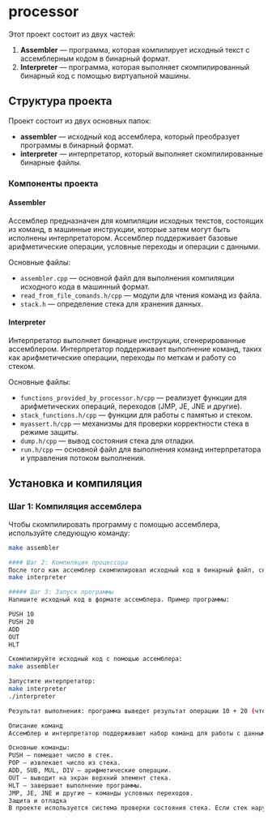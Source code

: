 # processor

Этот проект состоит из двух частей:

1. **Assembler** — программа, которая компилирует исходный текст с ассемблерным кодом в бинарный формат.
2. **Interpreter** — программа, которая выполняет скомпилированный бинарный код с помощью виртуальной машины.

## Структура проекта

Проект состоит из двух основных папок:

- **assembler** — исходный код ассемблера, который преобразует программы в бинарный формат.
- **interpreter** — интерпретатор, который выполняет скомпилированные бинарные файлы.

### Компоненты проекта

#### Assembler

Ассемблер предназначен для компиляции исходных текстов, состоящих из команд, в машинные инструкции, которые затем могут быть исполнены интерпретатором. Ассемблер поддерживает базовые арифметические операции, условные переходы и операции с данными.

Основные файлы:
- `assembler.cpp` — основной файл для выполнения компиляции исходного кода в машинный формат.
- `read_from_file_comands.h/cpp` — модули для чтения команд из файла.
- `stack.h` — определение стека для хранения данных.

#### Interpreter

Интерпретатор выполняет бинарные инструкции, сгенерированные ассемблером. Интерпретатор поддерживает выполнение команд, таких как арифметические операции, переходы по меткам и работу со стеком.

Основные файлы:
- `functions_provided_by_processor.h/cpp` — реализует функции для арифметических операций, переходов (JMP, JE, JNE и другие).
- `stack_functions.h/cpp` — функции для работы с памятью и стеком.
- `myassert.h/cpp` — механизмы для проверки корректности стека в режиме защиты.
- `dump.h/cpp` — вывод состояния стека для отладки.
- `run.h/cpp` — основной файл для выполнения команд интерпретатора и управления потоком выполнения.

## Установка и компиляция

### Шаг 1: Компиляция ассемблера
Чтобы скомпилировать программу с помощью ассемблера, используйте следующую команду:

```bash
make assembler

#### Шаг 2: Компиляция процессора
После того как ассемблер скомпилировал исходный код в бинарный файл, скомпилируйте интерпретатор:
make interpreter

##### Шаг 3: Запуск программы
Напишите исходный код в формате ассемблера. Пример программы:

PUSH 10
PUSH 20
ADD
OUT
HLT

Скомпилируйте исходный код с помощью ассемблера:
make assembler

Запустите интерпретатор:
make interpreter
./interpreter

Результат выполнения: программа выведет результат операции 10 + 20 (что равно 30).

Описание команд
Ассемблер и интерпретатор поддерживают набор команд для работы с данными и выполнения операций.

Основные команды:
PUSH — помещает число в стек.
POP — извлекает число из стека.
ADD, SUB, MUL, DIV — арифметические операции.
OUT — выводит на экран верхний элемент стека.
HLT — завершает выполнение программы.
JMP, JE, JNE и другие — команды условных переходов.
Защита и отладка
В проекте используется система проверки состояния стека. Если стек нарушен, программа выполнит диагностику с выводом ошибок в консоль. Это реализовано с помощью макроса ASSERT, который включается при компиляции с флагом PROTECTION_ON.
